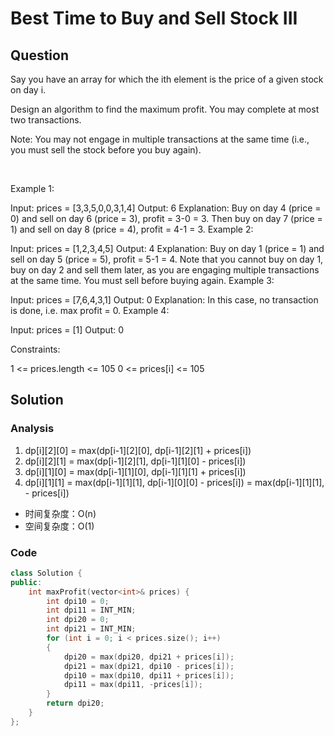 #  Best Time to Buy and Sell Stock III
## Question
Say you have an array for which the ith element is the price of a given stock on day i.

Design an algorithm to find the maximum profit. You may complete at most two transactions.

Note: You may not engage in multiple transactions at the same time (i.e., you must sell the stock before you buy again).

 

Example 1:

Input: prices = [3,3,5,0,0,3,1,4]
Output: 6
Explanation: Buy on day 4 (price = 0) and sell on day 6 (price = 3), profit = 3-0 = 3.
Then buy on day 7 (price = 1) and sell on day 8 (price = 4), profit = 4-1 = 3.
Example 2:

Input: prices = [1,2,3,4,5]
Output: 4
Explanation: Buy on day 1 (price = 1) and sell on day 5 (price = 5), profit = 5-1 = 4.
Note that you cannot buy on day 1, buy on day 2 and sell them later, as you are engaging multiple transactions at the same time. You must sell before buying again.
Example 3:

Input: prices = [7,6,4,3,1]
Output: 0
Explanation: In this case, no transaction is done, i.e. max profit = 0.
Example 4:

Input: prices = [1]
Output: 0
 

Constraints:

1 <= prices.length <= 105
0 <= prices[i] <= 105

## Solution
### Analysis
1. dp[i][2][0] = max(dp[i-1][2][0], dp[i-1][2][1] + prices[i])
2. dp[i][2][1] = max(dp[i-1][2][1], dp[i-1][1][0] - prices[i])
3. dp[i][1][0] = max(dp[i-1][1][0], dp[i-1][1][1] + prices[i])
4. dp[i][1][1] = max(dp[i-1][1][1], dp[i-1][0][0] - prices[i])
               = max(dp[i-1][1][1], - prices[i])
+ 时间复杂度：O(n)
+ 空间复杂度：O(1)
### Code
```C++ []
class Solution {
public:
    int maxProfit(vector<int>& prices) {
        int dpi10 = 0;
        int dpi11 = INT_MIN;
        int dpi20 = 0;
        int dpi21 = INT_MIN;
        for (int i = 0; i < prices.size(); i++)
        {
            dpi20 = max(dpi20, dpi21 + prices[i]);
            dpi21 = max(dpi21, dpi10 - prices[i]);
            dpi10 = max(dpi10, dpi11 + prices[i]);
            dpi11 = max(dpi11, -prices[i]);
        }        
        return dpi20;
    }
};